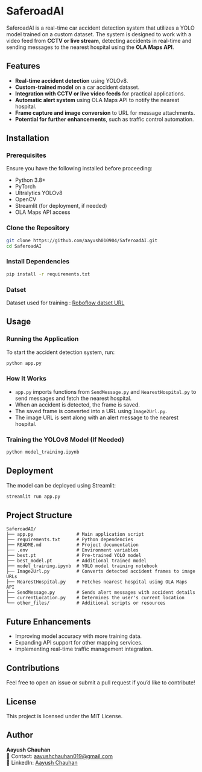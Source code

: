 # SaferoadAI

SaferoadAI is a real-time car accident detection system that utilizes a YOLO model trained on a custom dataset. The system is designed to work with a video feed from **CCTV or live stream**, detecting accidents in real-time and sending messages to the nearest hospital using the **OLA Maps API**.

## Features
- **Real-time accident detection** using YOLOv8.
- **Custom-trained model** on a car accident dataset.
- **Integration with CCTV or live video feeds** for practical applications.
- **Automatic alert system** using OLA Maps API to notify the nearest hospital.
- **Frame capture and image conversion** to URL for message attachments.
- **Potential for further enhancements**, such as traffic control automation.

## Installation

### Prerequisites
Ensure you have the following installed before proceeding:
- Python 3.8+
- PyTorch
- Ultralytics YOLOv8
- OpenCV
- Streamlit (for deployment, if needed)
- OLA Maps API access

### Clone the Repository
```bash
git clone https://github.com/aayush010904/SaferoadAI.git
cd SaferoadAI
```

### Install Dependencies
```bash
pip install -r requirements.txt
```
### Datset 
Dataset used for training : [Roboflow datset URL](https://universe.roboflow.com/accident-detection-model/accident-detection-model/dataset/2)
## Usage

### Running the Application
To start the accident detection system, run:
```bash
python app.py
```

### How It Works
- `app.py` imports functions from `SendMessage.py` and `NearestHospital.py` to send messages and fetch the nearest hospital.
- When an accident is detected, the frame is saved.
- The saved frame is converted into a URL using `Image2Url.py`.
- The image URL is sent along with an alert message to the nearest hospital.

### Training the YOLOv8 Model (If Needed)
```bash
python model_training.ipynb
```

## Deployment
The model can be deployed using Streamlit:
```bash
streamlit run app.py
```

## Project Structure
```
SaferoadAI/
├── app.py                # Main application script
├── requirements.txt      # Python dependencies
├── README.md             # Project documentation
├── .env                  # Environment variables
├── best.pt               # Pre-trained YOLO model
├── best_model.pt         # Additional trained model
├── model_training.ipynb  # YOLO model training notebook
├── Image2Url.py          # Converts detected accident frames to image URLs
├── NearestHospital.py    # Fetches nearest hospital using OLA Maps API
├── SendMessage.py        # Sends alert messages with accident details
├── currentLocation.py    # Determines the user's current location
└── other_files/          # Additional scripts or resources
```

## Future Enhancements
- Improving model accuracy with more training data.
- Expanding API support for other mapping services.
- Implementing real-time traffic management integration.

## Contributions
Feel free to open an issue or submit a pull request if you’d like to contribute!

## License
This project is licensed under the MIT License.

## Author
**Aayush Chauhan**  
📧 Contact: [aayushchauhan019@gmail.com](mailto:aayushchauhan019@gmail.com)  
🔗 LinkedIn: [Aayush Chauhan](www.linkedin.com/in/aayushchauhan019)

